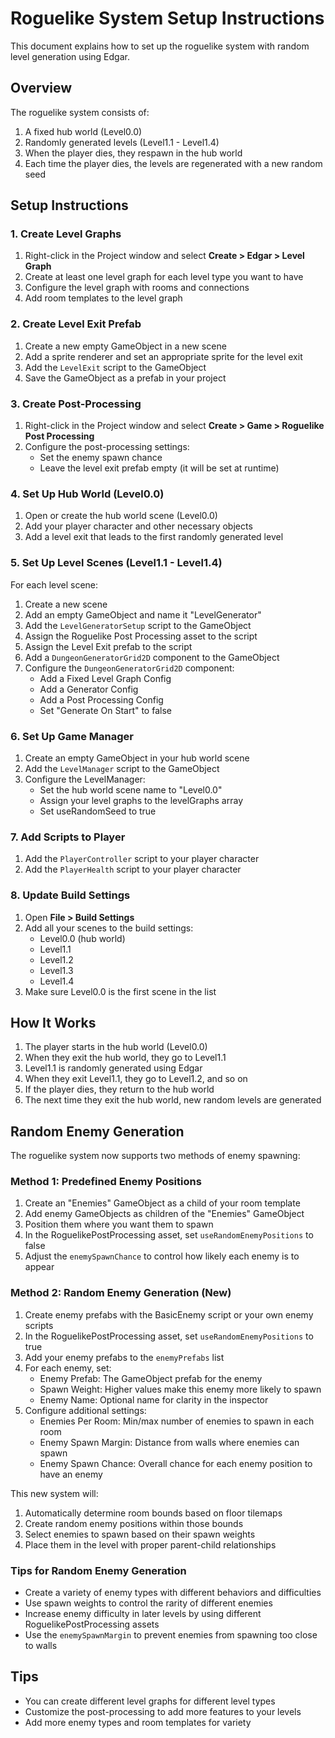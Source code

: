 # Roguelike System Setup Instructions

This document explains how to set up the roguelike system with random level generation using Edgar.

## Overview

The roguelike system consists of:
1. A fixed hub world (Level0.0)
2. Randomly generated levels (Level1.1 - Level1.4)
3. When the player dies, they respawn in the hub world
4. Each time the player dies, the levels are regenerated with a new random seed

## Setup Instructions

### 1. Create Level Graphs

1. Right-click in the Project window and select **Create > Edgar > Level Graph**
2. Create at least one level graph for each level type you want to have
3. Configure the level graph with rooms and connections
4. Add room templates to the level graph

### 2. Create Level Exit Prefab

1. Create a new empty GameObject in a new scene
2. Add a sprite renderer and set an appropriate sprite for the level exit
3. Add the `LevelExit` script to the GameObject
4. Save the GameObject as a prefab in your project

### 3. Create Post-Processing

1. Right-click in the Project window and select **Create > Game > Roguelike Post Processing**
2. Configure the post-processing settings:
   - Set the enemy spawn chance
   - Leave the level exit prefab empty (it will be set at runtime)

### 4. Set Up Hub World (Level0.0)

1. Open or create the hub world scene (Level0.0)
2. Add your player character and other necessary objects
3. Add a level exit that leads to the first randomly generated level

### 5. Set Up Level Scenes (Level1.1 - Level1.4)

For each level scene:
1. Create a new scene
2. Add an empty GameObject and name it "LevelGenerator"
3. Add the `LevelGeneratorSetup` script to the GameObject
4. Assign the Roguelike Post Processing asset to the script
5. Assign the Level Exit prefab to the script
6. Add a `DungeonGeneratorGrid2D` component to the GameObject
7. Configure the `DungeonGeneratorGrid2D` component:
   - Add a Fixed Level Graph Config
   - Add a Generator Config
   - Add a Post Processing Config
   - Set "Generate On Start" to false

### 6. Set Up Game Manager

1. Create an empty GameObject in your hub world scene
2. Add the `LevelManager` script to the GameObject
3. Configure the LevelManager:
   - Set the hub world scene name to "Level0.0"
   - Assign your level graphs to the levelGraphs array
   - Set useRandomSeed to true

### 7. Add Scripts to Player

1. Add the `PlayerController` script to your player character
2. Add the `PlayerHealth` script to your player character

### 8. Update Build Settings

1. Open **File > Build Settings**
2. Add all your scenes to the build settings:
   - Level0.0 (hub world)
   - Level1.1
   - Level1.2
   - Level1.3
   - Level1.4
3. Make sure Level0.0 is the first scene in the list

## How It Works

1. The player starts in the hub world (Level0.0)
2. When they exit the hub world, they go to Level1.1
3. Level1.1 is randomly generated using Edgar
4. When they exit Level1.1, they go to Level1.2, and so on
5. If the player dies, they return to the hub world
6. The next time they exit the hub world, new random levels are generated

## Random Enemy Generation

The roguelike system now supports two methods of enemy spawning:

### Method 1: Predefined Enemy Positions

1. Create an "Enemies" GameObject as a child of your room template
2. Add enemy GameObjects as children of the "Enemies" GameObject
3. Position them where you want them to spawn
4. In the RoguelikePostProcessing asset, set `useRandomEnemyPositions` to false
5. Adjust the `enemySpawnChance` to control how likely each enemy is to appear

### Method 2: Random Enemy Generation (New)

1. Create enemy prefabs with the BasicEnemy script or your own enemy scripts
2. In the RoguelikePostProcessing asset, set `useRandomEnemyPositions` to true
3. Add your enemy prefabs to the `enemyPrefabs` list
4. For each enemy, set:
   - Enemy Prefab: The GameObject prefab for the enemy
   - Spawn Weight: Higher values make this enemy more likely to spawn
   - Enemy Name: Optional name for clarity in the inspector
5. Configure additional settings:
   - Enemies Per Room: Min/max number of enemies to spawn in each room
   - Enemy Spawn Margin: Distance from walls where enemies can spawn
   - Enemy Spawn Chance: Overall chance for each enemy position to have an enemy

This new system will:
1. Automatically determine room bounds based on floor tilemaps
2. Create random enemy positions within those bounds
3. Select enemies to spawn based on their spawn weights
4. Place them in the level with proper parent-child relationships

### Tips for Random Enemy Generation

- Create a variety of enemy types with different behaviors and difficulties
- Use spawn weights to control the rarity of different enemies
- Increase enemy difficulty in later levels by using different RoguelikePostProcessing assets
- Use the `enemySpawnMargin` to prevent enemies from spawning too close to walls

## Tips

- You can create different level graphs for different level types
- Customize the post-processing to add more features to your levels
- Add more enemy types and room templates for variety 